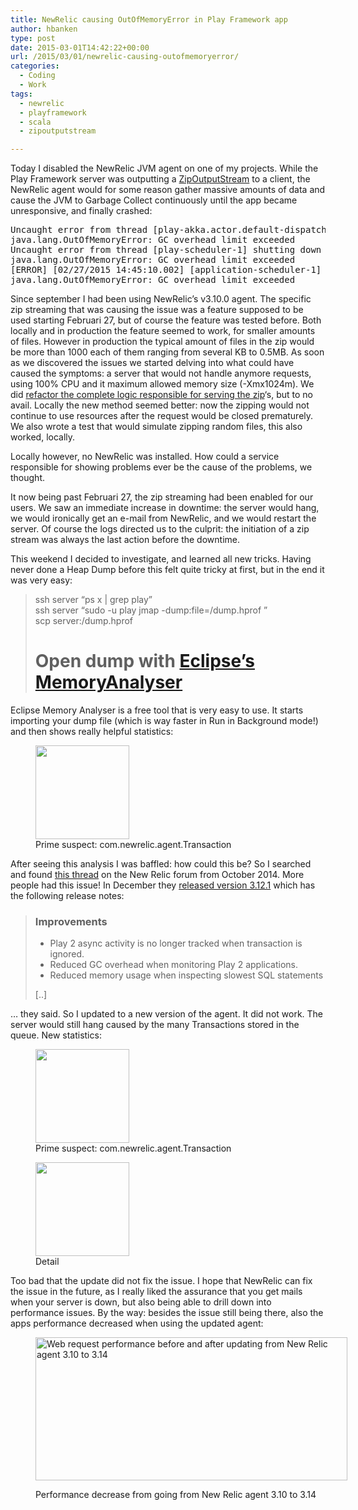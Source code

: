 ```yaml
---
title: NewRelic causing OutOfMemoryError in Play Framework app
author: hbanken
type: post
date: 2015-03-01T14:42:22+00:00
url: /2015/03/01/newrelic-causing-outofmemoryerror/
categories:
  - Coding
  - Work
tags:
  - newrelic
  - playframework
  - scala
  - zipoutputstream

---
```

Today I disabled the NewRelic JVM agent on one of my projects. While the Play Framework server was outputting a [ZipOutputStream][1] to a client, the NewRelic agent would for some reason gather massive amounts of data and cause the JVM to Garbage Collect continuously until the app became unresponsive, and finally crashed:

<pre class="brush: plain; title: ; notranslate" title="">Uncaught error from thread [play-akka.actor.default-dispatcher-33] shutting down JVM since 'akka.jvm-exit-on-fatal-error' is enabled for ActorSystem[play]
java.lang.OutOfMemoryError: GC overhead limit exceeded
Uncaught error from thread [play-scheduler-1] shutting down JVM since 'akka.jvm-exit-on-fatal-error' is enabled for ActorSystem[play]
java.lang.OutOfMemoryError: GC overhead limit exceeded
[ERROR] [02/27/2015 14:45:10.002] [application-scheduler-1] [ActorSystem(application)] exception on LARS? timer thread
java.lang.OutOfMemoryError: GC overhead limit exceeded</pre>

Since september I had been using NewRelic&#8217;s v3.10.0 agent. The specific zip streaming that was causing the issue was a feature supposed to be used starting Februari 27, but of course the feature was tested before. Both locally and in production the feature seemed to work, for smaller amounts of files. However in production the typical amount of files in the zip would be more than 1000 each of them ranging from several KB to 0.5MB. As soon as we discovered the issues we started delving into what could have caused the symptoms: a server that would not handle anymore requests, using 100% CPU and it maximum allowed memory size (-Xmx1024m). We did [refactor the complete logic responsible for serving the zip][2]&#8216;s, but to no avail. Locally the new method seemed better: now the zipping would not continue to use resources after the request would be closed prematurely. We also wrote a test that would simulate zipping random files, this also worked, locally.

Locally however, no NewRelic was installed. How could a service responsible for showing problems ever be the cause of the problems, we thought.

It now being past Februari 27, the zip streaming had been enabled for our users. We saw an immediate increase in downtime: the server would hang, we would ironically get an e-mail from NewRelic, and we would restart the server. Of course the logs directed us to the culprit: the initiation of a zip stream was always the last action before the downtime.

This weekend I decided to investigate, and learned all new tricks. Having never done a Heap Dump before this felt quite tricky at first, but in the end it was very easy:

> ssh server &#8220;ps x | grep play&#8221;  
> ssh server &#8220;sudo -u play jmap -dump:file=/dump.hprof <processid>&#8221;  
> scp server:/dump.hprof  
> # Open dump with [Eclipse&#8217;s MemoryAnalyser][3]

Eclipse Memory Analyser is a free tool that is very easy to use. It starts importing your dump file (which is way faster in Run in Background mode!) and then shows really helpful statistics:

<div id='gallery-2' class='gallery galleryid-484 gallery-columns-1 gallery-size-thumbnail'>
  <figure class='gallery-item'> 
  
  <div class='gallery-icon landscape'>
    <a href='/images/2015/03/dump1.png'><img width="150" height="150" src="/images/2015/03/dump1-150x150.png" class="attachment-thumbnail size-thumbnail" alt="" aria-describedby="gallery-2-493" /></a>
  </div><figcaption class='wp-caption-text gallery-caption' id='gallery-2-493'> Prime suspect: com.newrelic.agent.Transaction </figcaption></figure>
</div>

After seeing this analysis I was baffled: how could this be? So I searched and found [this thread][4] on the New Relic forum from October 2014. More people had this issue! In December they [released version 3.12.1][5] which has the following release notes:

> ### Improvements
> 
>   * Play 2 async activity is no longer tracked when transaction is ignored.
>   * Reduced GC overhead when monitoring Play 2 applications.
>   * Reduced memory usage when inspecting slowest SQL statements
> 
> [..]

&#8230; they said. So I updated to a new version of the agent. It did not work. The server would still hang caused by the many Transactions stored in the queue. New statistics:

<div id='gallery-3' class='gallery galleryid-484 gallery-columns-2 gallery-size-thumbnail'>
  <figure class='gallery-item'> 
  
  <div class='gallery-icon portrait'>
    <a href='/images/2015/03/Screen-Shot-2015-03-01-at-14.58.46.png'><img width="150" height="150" src="/images/2015/03/Screen-Shot-2015-03-01-at-14.58.46-150x150.png" class="attachment-thumbnail size-thumbnail" alt="" aria-describedby="gallery-3-491" /></a>
  </div><figcaption class='wp-caption-text gallery-caption' id='gallery-3-491'> Prime suspect: com.newrelic.agent.Transaction </figcaption></figure><figure class='gallery-item'> 
  
  <div class='gallery-icon landscape'>
    <a href='/images/2015/03/Screen-Shot-2015-03-01-at-14.58.58.png'><img width="150" height="150" src="/images/2015/03/Screen-Shot-2015-03-01-at-14.58.58-150x150.png" class="attachment-thumbnail size-thumbnail" alt="" aria-describedby="gallery-3-492" srcset="/images/2015/03/Screen-Shot-2015-03-01-at-14.58.58-150x150.png 150w, /images/2015/03/Screen-Shot-2015-03-01-at-14.58.58-300x300.png 300w, /images/2015/03/Screen-Shot-2015-03-01-at-14.58.58.png 850w" sizes="(max-width: 150px) 100vw, 150px" /></a>
  </div><figcaption class='wp-caption-text gallery-caption' id='gallery-3-492'> Detail </figcaption></figure>
</div>

Too bad that the update did not fix the issue. I hope that NewRelic can fix the issue in the future, as I really liked the assurance that you get mails when your server is down, but also being able to drill down into performance issues. By the way: besides the issue still being there, also the apps performance decreased when using the updated agent:<figure id="attachment_496" style="width: 499px" class="wp-caption aligncenter">

[<img class="wp-image-496" src="/images/2015/03/Screen-Shot-2015-03-01-at-14.59.54.png" alt="Web request performance before and after updating from New Relic agent 3.10 to 3.14" width="499" height="229" srcset="/images/2015/03/Screen-Shot-2015-03-01-at-14.59.54.png 767w, /images/2015/03/Screen-Shot-2015-03-01-at-14.59.54-300x138.png 300w" sizes="(max-width: 499px) 100vw, 499px" />][6]<figcaption class="wp-caption-text">Performance decrease from going from New Relic agent 3.10 to 3.14</figcaption></figure> 

&nbsp;

 [1]: http://blog.bradleywagner.org/2013/08/tips-and-pitfalls-when-using-javas-zipoutputstream/ "Common pitfalls when using ZipOutputStream for massive amounts of files"
 [2]: https://gist.github.com/hermanbanken/3af6bfea6e2ec462be52 "refactored code for ZIP streaming using Play Framework's Enumerator/Iteratee library"
 [3]: https://projects.eclipse.org/projects/tools.mat/downloads "Eclipse Memory Analyzer"
 [4]: discuss.newrelic.com/t/outofmemory-error-because-of-new-relic/10340/6
 [5]: https://docs.newrelic.com/docs/release-notes/agent-release-notes/java-release-notes#Java-Agent-3.12.1 "NewRelic release notes"
 [6]: /images/2015/03/Screen-Shot-2015-03-01-at-14.59.54.png